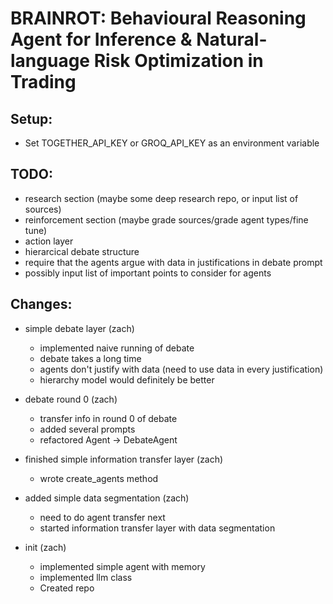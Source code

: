 # BRAINROT: Behavioural Reasoning Agent for Inference & Natural-language Risk Optimization in Trading

## Setup:
- Set TOGETHER_API_KEY or GROQ_API_KEY as an environment variable 

## TODO:
- research section (maybe some deep research repo, or input list of sources)
- reinforcement section (maybe grade sources/grade agent types/fine tune)
- action layer
- hierarcical debate structure
- require that the agents argue with data in justifications in debate prompt
- possibly input list of important points to consider for agents


## Changes:
- simple debate layer (zach)
    - implemented naive running of debate
    - debate takes a long time
    - agents don't justify with data (need to use data in every justification)
    - hierarchy model would definitely be better

- debate round 0 (zach)
    - transfer info in round 0 of debate
    - added several prompts
    - refactored Agent -> DebateAgent

- finished simple information transfer layer (zach)
    - wrote create_agents method

- added simple data segmentation (zach)
    - need to do agent transfer next
    - started information transfer layer with data segmentation

- init (zach)
    - implemented simple agent with memory
    - implemented llm class
    - Created repo